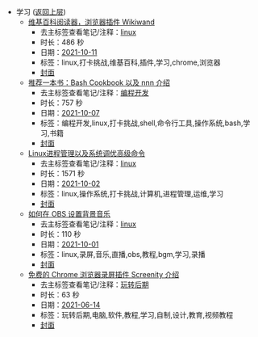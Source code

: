 - 学习 ([返回上层](../))
    - [维基百科阅读器，浏览器插件 Wikiwand](https://www.bilibili.com/video/BV1if4y177RX)
        - 去主标签查看笔记/注释：[linux](../markmap/linux.html)
        - 时长：486 秒
        - 日期：[2021-10-11](../markmap/202110.html)
        - 标签：linux,打卡挑战,维基百科,插件,学习,chrome,浏览器
        - [封面](http://i1.hdslb.com/bfs/archive/8a8dd6fab1b64d885748b995feaf14d8c0aef8d7.jpg)
    - [推荐一本书：Bash Cookbook 以及 nnn 介绍](https://www.bilibili.com/video/BV1Mf4y1c774)
        - 去主标签查看笔记/注释：[编程开发](../markmap/编程开发.html)
        - 时长：757 秒
        - 日期：[2021-10-07](../markmap/202110.html)
        - 标签：编程开发,linux,打卡挑战,shell,命令行工具,操作系统,bash,学习,书籍
        - [封面](http://i1.hdslb.com/bfs/archive/5ee0c55c86cfa33119fc499f7b791221096b646b.jpg)
    - [Linux进程管理以及系统调优高级命令](https://www.bilibili.com/video/BV1h64y187dJ)
        - 去主标签查看笔记/注释：[linux](../markmap/linux.html)
        - 时长：1571 秒
        - 日期：[2021-10-02](../markmap/202110.html)
        - 标签：linux,操作系统,打卡挑战,计算机,进程管理,运维,学习
        - [封面](http://i2.hdslb.com/bfs/archive/babdda27c2d0cde72c43012a6ec169b15c4ab8b2.jpg)
    - [如何在 OBS 设置背景音乐](https://www.bilibili.com/video/BV1WR4y1n7Ts)
        - 去主标签查看笔记/注释：[linux](../markmap/linux.html)
        - 时长：110 秒
        - 日期：[2021-10-01](../markmap/202110.html)
        - 标签：linux,录屏,音乐,直播,obs,教程,bgm,学习,录播
        - [封面](http://i1.hdslb.com/bfs/archive/922ef00a948d262470abed576614daa707c3ba34.jpg)
    - [免费的 Chrome 浏览器录屏插件 Screenity 介绍](https://www.bilibili.com/video/BV1yU4y157HY)
        - 去主标签查看笔记/注释：[玩转后期](../markmap/玩转后期.html)
        - 时长：63 秒
        - 日期：[2021-06-14](../markmap/202106.html)
        - 标签：玩转后期,电脑,软件,教程,学习,自制,设计,教育,视频教程
        - [封面](http://i1.hdslb.com/bfs/archive/e3e6b256bf71143adad29217ae425327fd43f0c4.jpg)
